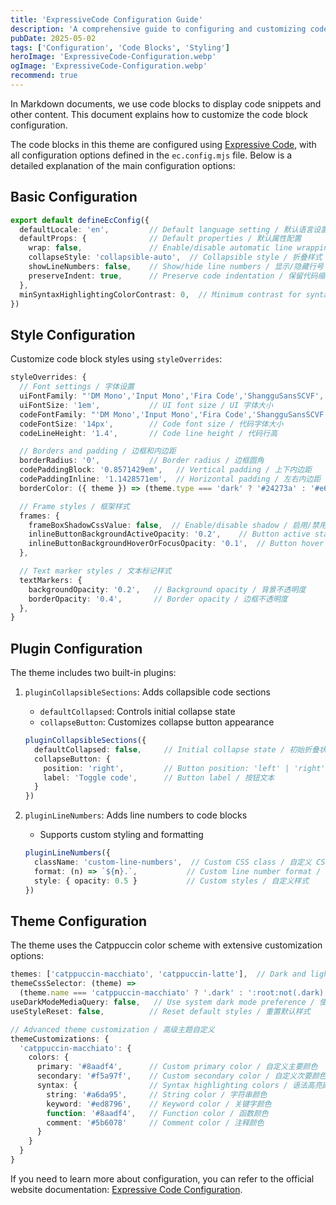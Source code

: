 ```yaml
---
title: 'ExpressiveCode Configuration Guide'
description: 'A comprehensive guide to configuring and customizing code blocks in Litos theme'
pubDate: 2025-05-02
tags: ['Configuration', 'Code Blocks', 'Styling']
heroImage: 'ExpressiveCode-Configuration.webp'
ogImage: 'ExpressiveCode-Configuration.webp'
recommend: true
---
```


In Markdown documents, we use code blocks to display code snippets and other content. This document explains how to customize the code block configuration.

The code blocks in this theme are configured using [Expressive Code](https://expressive-code.com/), with all configuration options defined in the `ec.config.mjs` file. Below is a detailed explanation of the main configuration options:

## Basic Configuration

```ts title="ec.config.mjs"
export default defineEcConfig({
  defaultLocale: 'en',         // Default language setting / 默认语言设置
  defaultProps: {              // Default properties / 默认属性配置
    wrap: false,               // Enable/disable automatic line wrapping / 启用/禁用自动换行
    collapseStyle: 'collapsible-auto',  // Collapsible style / 折叠样式：'collapsible-auto'|'collapsible-hidden'|'collapsible-visible'
    showLineNumbers: false,    // Show/hide line numbers / 显示/隐藏行号
    preserveIndent: true,      // Preserve code indentation / 保留代码缩进
  },
  minSyntaxHighlightingColorContrast: 0,  // Minimum contrast for syntax highlighting / 语法高亮的最小对比度
})
```

## Style Configuration

Customize code block styles using `styleOverrides`:

```ts title="ec.config.mjs"
styleOverrides: {
  // Font settings / 字体设置
  uiFontFamily: "'DM Mono','Input Mono','Fira Code','ShangguSansSCVF', 'monospace'",  // UI font stack / UI 字体栈
  uiFontSize: '1em',           // UI font size / UI 字体大小
  codeFontFamily: "'DM Mono','Input Mono','Fira Code','ShangguSansSCVF','monospace'",  // Code font stack / 代码字体栈
  codeFontSize: '14px',        // Code font size / 代码字体大小
  codeLineHeight: '1.4',       // Code line height / 代码行高

  // Borders and padding / 边框和内边距
  borderRadius: '0',           // Border radius / 边框圆角
  codePaddingBlock: '0.8571429em',   // Vertical padding / 上下内边距
  codePaddingInline: '1.1428571em',  // Horizontal padding / 左右内边距
  borderColor: ({ theme }) => (theme.type === 'dark' ? '#24273a' : '#e6e9ef'),  // Border color / 边框颜色

  // Frame styles / 框架样式
  frames: {
    frameBoxShadowCssValue: false,  // Enable/disable shadow / 启用/禁用阴影
    inlineButtonBackgroundActiveOpacity: '0.2',    // Button active state opacity / 按钮激活状态不透明度
    inlineButtonBackgroundHoverOrFocusOpacity: '0.1',  // Button hover state opacity / 按钮悬停状态不透明度
  },

  // Text marker styles / 文本标记样式
  textMarkers: {
    backgroundOpacity: '0.2',   // Background opacity / 背景不透明度
    borderOpacity: '0.4',       // Border opacity / 边框不透明度
  },
}
```

## Plugin Configuration

The theme includes two built-in plugins:

1. `pluginCollapsibleSections`: Adds collapsible code sections
   - `defaultCollapsed`: Controls initial collapse state
   - `collapseButton`: Customizes collapse button appearance
   ```ts
   pluginCollapsibleSections({
     defaultCollapsed: false,     // Initial collapse state / 初始折叠状态
     collapseButton: {
       position: 'right',         // Button position: 'left' | 'right' / 按钮位置：左侧或右侧
       label: 'Toggle code',      // Button label / 按钮文本
     }
   })
   ```

2. `pluginLineNumbers`: Adds line numbers to code blocks
   - Supports custom styling and formatting
   ```ts
   pluginLineNumbers({
     className: 'custom-line-numbers',  // Custom CSS class / 自定义 CSS 类名
     format: (n) => `${n}.`,           // Custom line number format / 自定义行号格式
     style: { opacity: 0.5 }           // Custom styles / 自定义样式
   })
   ```

## Theme Configuration

The theme uses the Catppuccin color scheme with extensive customization options:

```ts title="ec.config.mjs"
themes: ['catppuccin-macchiato', 'catppuccin-latte'],  // Dark and light themes / 暗色和亮色主题
themeCssSelector: (theme) =>
  (theme.name === 'catppuccin-macchiato' ? '.dark' : ':root:not(.dark)'),  // Theme selector / 主题选择器
useDarkModeMediaQuery: false,   // Use system dark mode preference / 使用系统暗色模式偏好
useStyleReset: false,          // Reset default styles / 重置默认样式

// Advanced theme customization / 高级主题自定义
themeCustomizations: {
  'catppuccin-macchiato': {
    colors: {
      primary: '#8aadf4',      // Custom primary color / 自定义主要颜色
      secondary: '#f5a97f',    // Custom secondary color / 自定义次要颜色
      syntax: {                // Syntax highlighting colors / 语法高亮颜色
        string: '#a6da95',     // String color / 字符串颜色
        keyword: '#ed8796',    // Keyword color / 关键字颜色
        function: '#8aadf4',   // Function color / 函数颜色
        comment: '#5b6078'     // Comment color / 注释颜色
      }
    }
  }
}
```

If you need to learn more about configuration, you can refer to the official website documentation: [Expressive Code Configuration](https://expressive-code.com/reference/configuration/).
